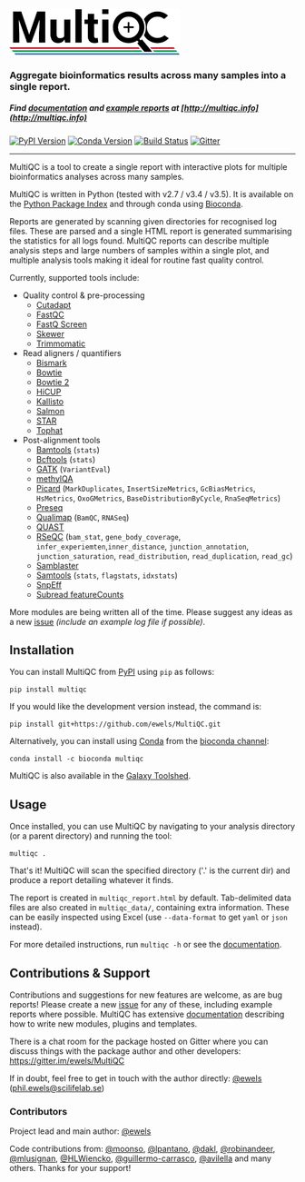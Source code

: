 <img src="multiqc/templates/default/assets/img/MultiQC_logo.png" width="300" title="MultiQC">

### Aggregate bioinformatics results across many samples into a single report.

##### Find [documentation](http://multiqc.info/docs) and [example reports](http://multiqc.info/examples/rna-seq/multiqc_report.html) at [http://multiqc.info](http://multiqc.info)

[![PyPI Version](https://img.shields.io/pypi/v/multiqc.svg?style=flat-square)](https://pypi.python.org/pypi/multiqc/)
[![Conda Version](https://anaconda.org/bioconda/multiqc/badges/version.svg)](https://anaconda.org/bioconda/multiqc)
[![Build Status](https://img.shields.io/travis/ewels/MultiQC.svg?style=flat-square)](https://travis-ci.org/ewels/MultiQC)
[![Gitter](https://img.shields.io/badge/gitter-%20join%20chat%20%E2%86%92-4fb99a.svg?style=flat-square)](https://gitter.im/ewels/MultiQC)


-----

MultiQC is a tool to create a single report with interactive plots
for multiple bioinformatics analyses across many samples.

MultiQC is written in Python (tested with v2.7 / v3.4 / v3.5). It is
available on the [Python Package Index](https://pypi.python.org/pypi/multiqc/)
and through conda using [Bioconda](http://bioconda.github.io/).

Reports are generated by scanning given directories for recognised log files.
These are parsed and a single HTML report is generated summarising the statistics
for all logs found. MultiQC reports can describe multiple analysis steps and
large numbers of samples within a single plot, and multiple analysis tools making
it ideal for routine fast quality control.

Currently, supported tools include:

* Quality control & pre-processing
  * [Cutadapt](https://code.google.com/p/cutadapt/)
  * [FastQC](http://www.bioinformatics.babraham.ac.uk/projects/fastqc/)
  * [FastQ Screen](http://www.bioinformatics.babraham.ac.uk/projects/fastq_screen/)
  * [Skewer](https://github.com/relipmoc/skewer)
  * [Trimmomatic](http://www.usadellab.org/cms/?page=trimmomatic)
* Read aligners / quantifiers
  * [Bismark](http://www.bioinformatics.babraham.ac.uk/projects/bismark/)
  * [Bowtie](http://bowtie-bio.sourceforge.net)
  * [Bowtie 2](http://bowtie-bio.sourceforge.net/bowtie2/)
  * [HiCUP](http://www.bioinformatics.babraham.ac.uk/projects/hicup/)
  * [Kallisto](http://pachterlab.github.io/kallisto/)
  * [Salmon](http://combine-lab.github.io/salmon/)
  * [STAR](https://github.com/alexdobin/STAR)
  * [Tophat](https://ccb.jhu.edu/software/tophat/)
* Post-alignment tools
  * [Bamtools](https://github.com/pezmaster31/bamtools) (`stats`)
  * [Bcftools](https://samtools.github.io/bcftools/) (`stats`)
  * [GATK](https://software.broadinstitute.org/gatk/) (`VariantEval`)
  * [methylQA](http://methylqa.sourceforge.net/)
  * [Picard](http://broadinstitute.github.io/picard/) (`MarkDuplicates`, `InsertSizeMetrics`, `GcBiasMetrics`, `HsMetrics`, `OxoGMetrics`, `BaseDistributionByCycle`, `RnaSeqMetrics`)
  * [Preseq](http://smithlabresearch.org/software/preseq/)
  * [Qualimap](http://qualimap.bioinfo.cipf.es/) (`BamQC`, `RNASeq`)
  * [QUAST](http://quast.bioinf.spbau.ru/)
  * [RSeQC](http://rseqc.sourceforge.net/) (`bam_stat`, `gene_body_coverage`, `infer_experiemten`,`inner_distance`, `junction_annotation`, `junction_saturation`, `read_distribution`, `read_duplication`, `read_gc`)
  * [Samblaster](https://github.com/GregoryFaust/samblaster)
  * [Samtools](http://www.htslib.org) (`stats`, `flagstats`, `idxstats`)
  * [SnpEff](http://snpeff.sourceforge.net/)
  * [Subread featureCounts](http://bioinf.wehi.edu.au/featureCounts/)

More modules are being written all of the time. Please suggest any ideas as a new
[issue](https://github.com/ewels/MultiQC/issues) _(include an example log
file if possible)_.

## Installation

You can install MultiQC from [PyPI](https://pypi.python.org/pypi/multiqc/)
using `pip` as follows:

```
pip install multiqc
```

If you would like the development version instead, the command is:

```
pip install git+https://github.com/ewels/MultiQC.git
```

Alternatively, you can install using [Conda](http://anaconda.org/)
from the [bioconda channel](https://bioconda.github.io/):
```
conda install -c bioconda multiqc
```

MultiQC is also available in the
[Galaxy Toolshed](https://toolshed.g2.bx.psu.edu/view/engineson/multiqc/).

## Usage
Once installed, you can use MultiQC by navigating to your analysis directory
(or a parent directory) and running the tool:

```
multiqc .
```

That's it! MultiQC will scan the specified directory ('.' is the current dir)
and produce a report detailing whatever it finds.

The report is created in `multiqc_report.html` by default. Tab-delimited data
files are also created in `multiqc_data/`, containing extra information.
These can be easily inspected using Excel (use `--data-format` to get `yaml`
or `json` instead).

For more detailed instructions, run `multiqc -h` or see the
[documentation](http://multiqc.info/docs/#running-multiqc).

## Contributions & Support

Contributions and suggestions for new features are welcome, as are bug reports!
Please create a new [issue](https://github.com/ewels/MultiQC/issues) for any
of these, including example reports where possible. MultiQC has extensive
[documentation](http://multiqc.info/docs) describing how to write new modules,
plugins and templates.

There is a chat room for the package hosted on Gitter where you can discuss
things with the package author and other developers:
https://gitter.im/ewels/MultiQC

If in doubt, feel free to get in touch with the author directly:
[@ewels](https://github.com/ewels) (phil.ewels@scilifelab.se)

### Contributors
Project lead and main author: [@ewels](https://github.com/ewels)

Code contributions from:
[@moonso](https://github.com/moonso),
[@lpantano](https://github.com/lpantano),
[@dakl](https://github.com/dakl),
[@robinandeer](https://github.com/robinandeer),
[@mlusignan](https://github.com/mlusignan),
[@HLWiencko](https://github.com/HLWiencko),
[@guillermo-carrasco](https://github.com/guillermo-carrasco),
[@avilella](https://github.com/avilella)
and many others. Thanks for your support!

